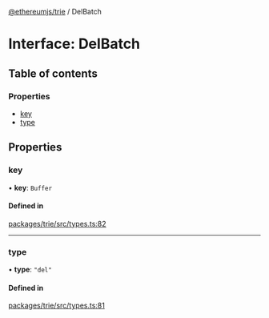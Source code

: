 [@ethereumjs/trie](../README.md) / DelBatch

# Interface: DelBatch

## Table of contents

### Properties

- [key](DelBatch.md#key)
- [type](DelBatch.md#type)

## Properties

### key

• **key**: `Buffer`

#### Defined in

[packages/trie/src/types.ts:82](https://github.com/ethereumjs/ethereumjs-monorepo/blob/master/packages/trie/src/types.ts#L82)

___

### type

• **type**: ``"del"``

#### Defined in

[packages/trie/src/types.ts:81](https://github.com/ethereumjs/ethereumjs-monorepo/blob/master/packages/trie/src/types.ts#L81)
